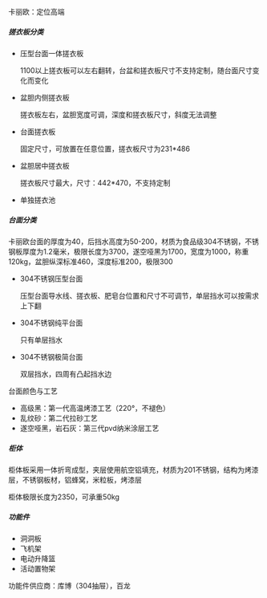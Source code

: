 卡丽欧：定位高端

##### 搓衣板分类

- 压型台面一体搓衣板

  1100以上搓衣板可以左右翻转，台盆和搓衣板尺寸不支持定制，随台面尺寸变化而变化

- 盆胆内侧搓衣板

  搓衣板左右，盆胆宽度可调，深度和搓衣板尺寸，斜度无法调整

- 台面搓衣板

  固定尺寸，可放置在任意位置，搓衣板尺寸为231*486

- 盆胆居中搓衣板

  搓衣板尺寸最大，尺寸：442*470，不支持定制

- 单独搓衣池

##### 台面分类

卡丽欧台面的厚度为40，后挡水高度为50-200，材质为食品级304不锈钢，不锈钢板厚度为1.2毫米，极限长度为3700，遂空哑黑为1700，宽度为1000，称重120kg，盆胆纵深标准460，深度标准200，极限300

- 304不锈钢压型台面

  压型台面导水线、搓衣板、肥皂台位置和尺寸不可调节，单层挡水可以按需求上下翻

- 304不锈钢纯平台面

  只有单层挡水

- 304不锈钢极简台面

  双层挡水，四周有凸起挡水边

台面颜色与工艺

- 高级黑：第一代高温烤漆工艺（220°，不褪色）
- 乱纹砂：第二代拉砂工艺
- 遂空哑黑，岩石灰：第三代pvd纳米涂层工艺

##### 柜体

柜体板采用一体折弯成型，夹层使用航空铝填充，材质为201不锈钢，结构为烤漆层，不锈钢板材，铝蜂窝，米粒板，烤漆层

柜体极限长度为2350，可承重50kg

##### 功能件

- 洞洞板
- 飞机架
- 电动升降篮
- 活动置物架

功能件供应商：库博（304抽屉），百龙